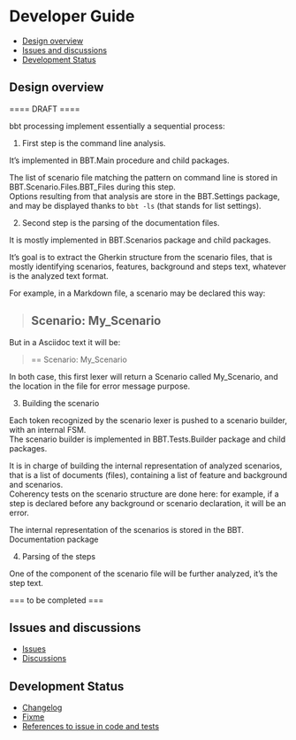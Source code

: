 # Developer Guide <!-- omit from toc -->

- [Design overview](#design-overview)
- [Issues and discussions](#issues-and-discussions)
- [Development Status](#development-status)

## Design overview 

==== DRAFT ====

bbt processing implement essentially a sequential process:

1. First step is the command line analysis.

It’s implemented in BBT.Main procedure and child packages.  
   
The list of scenario file matching the pattern on command line is stored in BBT.Scenario.Files.BBT_Files during this step.  
Options resulting from that analysis are store in the BBT.Settings package, and may be displayed thanks to `bbt -ls` (that stands for list settings).

2. Second step is the parsing of the documentation files.

It is mostly implemented in BBT.Scenarios package and child packages.

It’s goal is to extract the Gherkin structure from the scenario files, that is mostly identifying scenarios, features, background and steps text, whatever is the analyzed text format.

For example, in a Markdown file, a scenario may be declared this way:  
> ## Scenario: My_Scenario

But in a Asciidoc text it will be:  
> == Scenario: My_Scenario

In both case, this first lexer will return a Scenario called My_Scenario, and the location in the file for error message purpose.
 

3. Building the scenario

Each token recognized by the scenario lexer is pushed to a scenario builder, with an internal FSM.  
The scenario builder is implemented in BBT.Tests.Builder package and child packages.  

It is in charge of building the internal representation of analyzed scenarios, that is a list of documents (files), containing a list of feature and background and scenarios.  
Coherency tests on the scenario structure are done here: for example, if a step is declared before any background or scenario declaration, it will be an error.  

The internal representation of the scenarios is stored in the BBT. Documentation package

4. Parsing of the steps

One of the component of the scenario file will be further analyzed, it’s the step text. 

=== to be completed ===

## Issues and discussions

- [Issues](https://github.com/LionelDraghi/bbt/issues)
- [Discussions](https://github.com/LionelDraghi/bbt/discussions)

## Development Status
- [Changelog](changelog.md)
- [Fixme](fixme.md)
- [References to issue in code and tests](issues.md)

